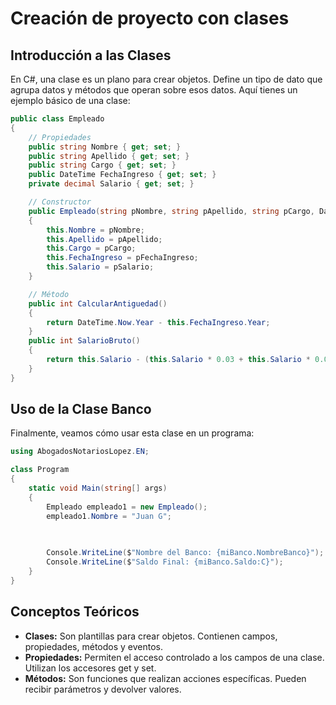 # Creación de proyecto con clases

## Introducción a las Clases
En C#, una clase es un plano para crear objetos. Define un tipo de dato que agrupa datos y métodos que operan sobre esos datos. Aquí tienes un ejemplo básico de una clase:

```csharp
public class Empleado
{
    // Propiedades
    public string Nombre { get; set; }
    public string Apellido { get; set; }
    public string Cargo { get; set; }
    public DateTime FechaIngreso { get; set; }
    private decimal Salario { get; set; }

    // Constructor
    public Empleado(string pNombre, string pApellido, string pCargo, DateTime pFechaIngreso, decimal pSalario)
    {
        this.Nombre = pNombre;
        this.Apellido = pApellido;
        this.Cargo = pCargo;
        this.FechaIngreso = pFechaIngreso;
        this.Salario = pSalario;
    }

    // Método
    public int CalcularAntiguedad()
    {
        return DateTime.Now.Year - this.FechaIngreso.Year;
    }
    public int SalarioBruto()
    {
        return this.Salario - (this.Salario * 0.03 + this.Salario * 0.0725);
    }
}
```

## Uso de la Clase Banco
Finalmente, veamos cómo usar esta clase en un programa:
```csharp
using AbogadosNotariosLopez.EN;

class Program
{
    static void Main(string[] args)
    {
        Empleado empleado1 = new Empleado();
        empleado1.Nombre = "Juan G";
        
     

        Console.WriteLine($"Nombre del Banco: {miBanco.NombreBanco}");
        Console.WriteLine($"Saldo Final: {miBanco.Saldo:C}");
    }
}
```

## Conceptos Teóricos
- **Clases:** Son plantillas para crear objetos. Contienen campos, propiedades, métodos y eventos.
- **Propiedades:** Permiten el acceso controlado a los campos de una clase. Utilizan los accesores get y set.
- **Métodos:** Son funciones que realizan acciones específicas. Pueden recibir parámetros y devolver valores.
